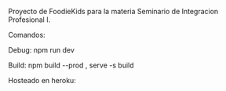 Proyecto de FoodieKids para la materia Seminario de Integracion Profesional I.

Comandos:

Debug: npm run dev

Build: npm build --prod , serve -s build

Hosteado en heroku: 
